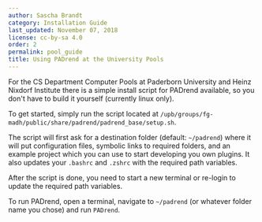 ```yaml
---
author: Sascha Brandt
category: Installation Guide
last_updated: November 07, 2018
license: cc-by-sa 4.0
order: 2
permalink: pool_guide
title: Using PADrend at the University Pools
---
```


For the CS Department Computer Pools at Paderborn University and Heinz Nixdorf Institute there is a simple install script for PADrend available, so you don't have to build it yourself (currently linux only).

To get started, simply run the script located at `/upb/groups/fg-madh/public/share/padrend/padrend_base/setup.sh`.

The script will first ask for a destination folder (default: `~/padrend`) where it will put configuration files, symbolic links to required folders, and an example project which you can use to start developing you own plugins.
It also updates your `.bashrc` and `.zshrc` with the required path variables.

After the script is done, you need to start a new terminal or re-login to update the required path variables.

To run PADrend, open a terminal, navigate to `~/padrend` (or whatever folder name you chose) and run `PADrend`.
